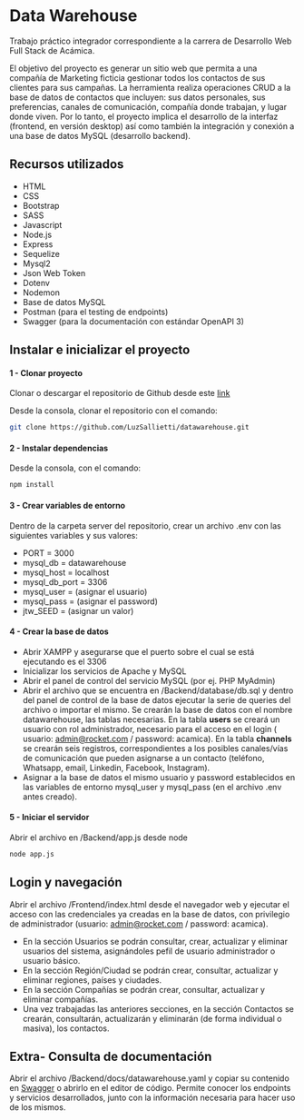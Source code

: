 # Data Warehouse

Trabajo práctico integrador correspondiente a la carrera de Desarrollo Web Full Stack de Acámica.

El objetivo del proyecto es generar un sitio web que permita a una compañía de Marketing ficticia gestionar todos los contactos de sus clientes para sus campañas. La herramienta realiza operaciones CRUD a la base de datos de contactos que incluyen: sus datos personales, sus preferencias, canales de comunicación, compañía donde trabajan, y lugar donde viven.
Por lo tanto, el proyecto implica el desarrollo de la interfaz (frontend, en versión desktop) así como también la integración y conexión a una base de datos MySQL (desarrollo backend).

## Recursos utilizados
* HTML
* CSS
* Bootstrap
* SASS
* Javascript
* Node.js
* Express
* Sequelize
* Mysql2
* Json Web Token
* Dotenv
* Nodemon
* Base de datos MySQL
* Postman (para el testing de endpoints)
* Swagger (para la documentación con estándar OpenAPI 3)

## Instalar e inicializar el proyecto

#### 1 - Clonar proyecto
Clonar o descargar el repositorio de Github desde este [link](https://github.com/LuzSallietti/datawarehouse.git)

Desde la consola, clonar el repositorio con el comando:

```bash
git clone https://github.com/LuzSallietti/datawarehouse.git
```


#### 2 - Instalar dependencias
Desde la consola, con el comando:
```bash
npm install
```
#### 3 - Crear variables de entorno
Dentro de la carpeta server del repositorio, crear un archivo .env con las siguientes variables y sus valores:
* PORT = 3000
* mysql_db = datawarehouse
* mysql_host = localhost
* mysql_db_port = 3306
* mysql_user = (asignar el usuario)
* mysql_pass = (asignar el password)
* jtw_SEED = (asignar un valor)


#### 4 - Crear la base de datos

* Abrir XAMPP y asegurarse que el puerto sobre el cual se está ejecutando es el 3306
* Inicializar los servicios de Apache y MySQL
* Abrir el panel de control del servicio MySQL (por ej. PHP MyAdmin)
* Abrir el archivo que se encuentra en /Backend/database/db.sql y dentro del panel de control de la base de datos ejecutar la serie de queries del archivo o importar el mismo. Se crearán la base de datos con el nombre datawarehouse, las tablas necesarias. En la tabla **users** se creará un usuario con rol administrador, necesario para el acceso en el login ( usuario: admin@rocket.com / password: acamica).
En la tabla **channels** se crearán seis registros, correspondientes a los posibles canales/vías de comunicación que pueden asignarse a un contacto (teléfono, Whatsapp, email, Linkedin, Facebook, Instagram).
* Asignar a la base de datos el mismo usuario y password establecidos en las variables de entorno mysql_user y mysql_pass (en el archivo .env antes creado). 


#### 5 - Iniciar el servidor
Abrir el archivo en /Backend/app.js desde node
```bash
node app.js
```

## Login y navegación
Abrir el archivo /Frontend/index.html desde el navegador web y ejecutar el acceso con las credenciales ya creadas en la base de datos, con privilegio de administrador (usuario: admin@rocket.com / password: acamica).
* En la sección Usuarios se podrán consultar, crear, actualizar y eliminar usuarios del sistema, asignándoles pefil de usuario administrador o usuario básico.
* En la sección Región/Ciudad se podrán crear, consultar, actualizar y eliminar regiones, países y ciudades.
* En la sección Compañías se podrán crear, consultar, actualizar y eliminar compañías.
* Una vez trabajadas las anteriores secciones, en la sección Contactos se crearán, consultarán, actualizarán y eliminarán (de forma individual o masiva), los contactos.

## Extra- Consulta de documentación

Abrir el archivo /Backend/docs/datawarehouse.yaml y copiar su contenido en [Swagger](https://editor.swagger.io/#) o abrirlo en el editor de código.
Permite conocer los endpoints y servicios desarrollados, junto con la información necesaria para hacer uso de los mismos.